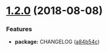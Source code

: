 <a name="1.2.0"></a>
# [1.2.0](https://github.com/CraigGardener/drupal-project/compare/v1.1.0...v1.2.0) (2018-08-08)


### Features

* **package:** CHANGELOG ([a84b54c](https://github.com/CraigGardener/drupal-project/commit/a84b54c))
